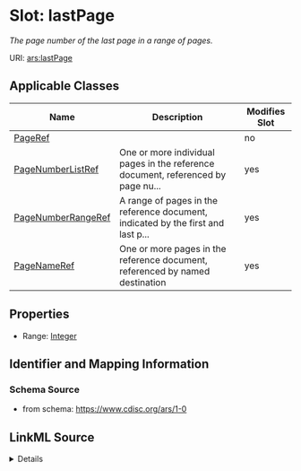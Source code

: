 # Slot: lastPage


_The page number of the last page in a range of pages._



URI: [ars:lastPage](https://www.cdisc.org/ars/1-0/lastPage)



<!-- no inheritance hierarchy -->




## Applicable Classes

| Name | Description | Modifies Slot |
| --- | --- | --- |
[PageRef](PageRef.md) |  |  no  |
[PageNumberListRef](PageNumberListRef.md) | One or more individual pages in the reference document, referenced by page nu... |  yes  |
[PageNumberRangeRef](PageNumberRangeRef.md) | A range of pages in the reference document, indicated by the first and last p... |  yes  |
[PageNameRef](PageNameRef.md) | One or more pages in the reference document, referenced by named destination |  yes  |







## Properties

* Range: [Integer](Integer.md)





## Identifier and Mapping Information







### Schema Source


* from schema: https://www.cdisc.org/ars/1-0




## LinkML Source

<details>
```yaml
name: lastPage
description: The page number of the last page in a range of pages.
from_schema: https://www.cdisc.org/ars/1-0
rank: 1000
alias: lastPage
domain_of:
- PageRef
range: integer

```
</details>